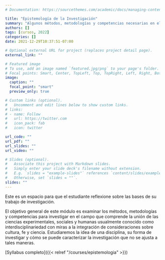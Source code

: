 ```yaml
---
# Documentation: https://sourcethemes.com/academic/docs/managing-content/

title: "Epistemología de la Investigación"
summary: "Algunos métodos, metodologías y competencias necesarias en el espacio que comprende la interacción de las ciencias experimentales, sociales y humanas usualmente conocido como 'interdisciplinariedad' con miras a la comprensión de consideraciones sobre cultura, fe y ciencia."
authors: []
tags: [cursos, 2022]
categories: []
date: 2021-12-29T10:37:51-07:00

# Optional external URL for project (replaces project detail page).
external_link: ""

# Featured image
# To use, add an image named `featured.jpg/png` to your page's folder.
# Focal points: Smart, Center, TopLeft, Top, TopRight, Left, Right, BottomLeft, Bottom, BottomRight.
image:
  caption: ""
  focal_point: "smart"
  preview_only: true

# Custom links (optional).
#   Uncomment and edit lines below to show custom links.
# links:
# - name: Follow
#   url: https://twitter.com
#   icon_pack: fab
#   icon: twitter

url_code: ""
url_pdf: ""
url_slides: ""
url_video: ""

# Slides (optional).
#   Associate this project with Markdown slides.
#   Simply enter your slide deck's filename without extension.
#   E.g. `slides = "example-slides"` references `content/slides/example-slides.md`.
#   Otherwise, set `slides = ""`.
slides: ""
---
```


Este es un espacio para que el estudiante reflexione sobre las bases de su trabajo de investigación.

El objetivo general de este módulo es examinar los métodos, metodologías y competencias para investigar en el campo que comprende la unión de las ciencias experimentales, sociales y humanas usualmente conocido como interdisciplinariedad con miras a la integración de consideraciones sobre cultura, fe y ciencia. Estudiaremos la idea de una disciplina, su forma de investigar y cómo se puede caracterizar la investigación que no se ajusta a tales maneras.



[Syllabus completo]({{< relref "/courses/epistemologia" >}})
